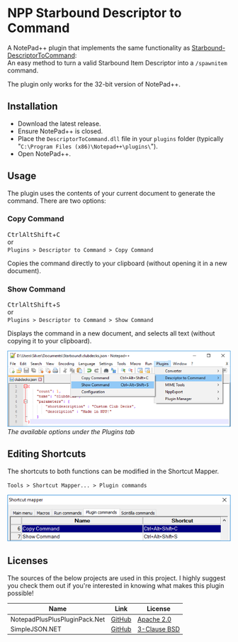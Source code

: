 # NPP Starbound Descriptor to Command
A NotePad++ plugin that implements the same functionality as [Starbound-DescriptorToCommand](https://silverfeelin.github.io/Starbound-DescriptorToCommand/):  
An easy method to turn a valid Starbound Item Descriptor into a `/spawnitem` command.

The plugin only works for the 32-bit version of NotePad++.

## Installation
* Download the latest release.
* Ensure NotePad++ is closed.
* Place the `DescriptorToCommand.dll` file in your `plugins` folder (typically "`C:\Program Files (x86)\Notepad++\plugins\`").
* Open NotePad++.

## Usage

The plugin uses the contents of your current document to generate the command. There are two options:

### Copy Command

<kbd>Ctrl</kbd><kbd>Alt</kbd><kbd>Shift</kbd>+<kbd>C</kbd>  
or  
`Plugins > Descriptor to Command > Copy Command`

Copies the command directly to your clipboard (without opening it in a new document).

### Show Command

<kbd>Ctrl</kbd><kbd>Alt</kbd><kbd>Shift</kbd>+<kbd>S</kbd>  
or  
`Plugins > Descriptor to Command > Show Command`

Displays the command in a new document, and selects all text (without copying it to your clipboard).

![](https://raw.githubusercontent.com/Silverfeelin/NPP-Starbound-DescriptorToCommand/master/readme/overview.png)  
*The available options under the Plugins tab*

## Editing Shortcuts

The shortcuts to both functions can be modified in the Shortcut Mapper.

`Tools > Shortcut Mapper... > Plugin commands`

![](https://raw.githubusercontent.com/Silverfeelin/NPP-Starbound-DescriptorToCommand/master/readme/shortcuts.png)

## Licenses

The sources of the below projects are used in this project. I highly suggest you check them out if you're interested in knowing what makes this plugin possible!

Name | Link | License
--- | --- | ---
NotepadPlusPlusPluginPack.Net | [GitHub](https://github.com/kbilsted/NotepadPlusPlusPluginPack.Net) | [Apache 2.0](https://github.com/Silverfeelin/NPP-Starbound-DescriptorToCommand/blob/master/DescriptorToCommand/NotepadPlusPlusPluginPack.Net-LICENSE.md)
SimpleJSON.NET | [GitHub](https://github.com/mhallin/SimpleJSON.NET) | [3-Clause BSD](https://github.com/Silverfeelin/NPP-Starbound-DescriptorToCommand/blob/master/DescriptorToCommand/SimpleJSON.NET-LICENSE.md)

